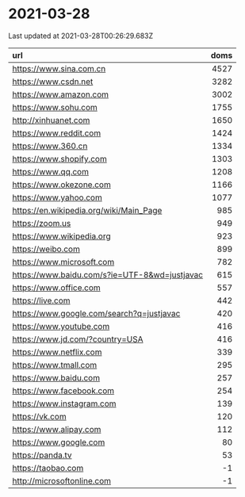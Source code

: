 # 2021-03-28

<!-- BEGIN -->
Last updated at 2021-03-28T00:26:29.683Z

url | doms
:- | -:
https://www.sina.com.cn | 4527
https://www.csdn.net | 3282
https://www.amazon.com | 3002
https://www.sohu.com | 1755
http://xinhuanet.com | 1650
https://www.reddit.com | 1424
https://www.360.cn | 1334
https://www.shopify.com | 1303
https://www.qq.com | 1208
https://www.okezone.com | 1166
https://www.yahoo.com | 1077
https://en.wikipedia.org/wiki/Main_Page | 985
https://zoom.us | 949
https://www.wikipedia.org | 923
https://weibo.com | 899
https://www.microsoft.com | 782
https://www.baidu.com/s?ie=UTF-8&wd=justjavac | 615
https://www.office.com | 557
https://live.com | 442
https://www.google.com/search?q=justjavac | 420
https://www.youtube.com | 416
https://www.jd.com/?country=USA | 416
https://www.netflix.com | 339
https://www.tmall.com | 295
https://www.baidu.com | 257
https://www.facebook.com | 254
https://www.instagram.com | 139
https://vk.com | 120
https://www.alipay.com | 112
https://www.google.com | 80
https://panda.tv | 53
https://taobao.com | -1
http://microsoftonline.com | -1
<!-- END -->
